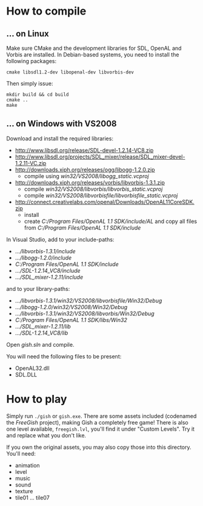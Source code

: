 # How to compile

## ... on Linux

Make sure CMake and the development libraries for SDL, OpenAL and Vorbis are installed.
In Debian-based systems, you need to install the following packages:

    cmake libsdl1.2-dev libopenal-dev libvorbis-dev

Then simply issue:

    mkdir build && cd build
    cmake ..
    make

## ... on Windows with VS2008

Download and install the required libraries:

- <http://www.libsdl.org/release/SDL-devel-1.2.14-VC8.zip>
- <http://www.libsdl.org/projects/SDL_mixer/release/SDL_mixer-devel-1.2.11-VC.zip>
- <http://downloads.xiph.org/releases/ogg/libogg-1.2.0.zip>
    - compile using *win32/VS2008/libogg_static.vcproj*
- <http://downloads.xiph.org/releases/vorbis/libvorbis-1.3.1.zip>
    - compile *win32/VS2008/libvorbis/libvorbis_static.vcproj*
    - compile *win32/VS2008/libvorbisfile/libvorbisfile_static.vcproj*
- <http://connect.creativelabs.com/openal/Downloads/OpenAL11CoreSDK.zip>
    - install
    - create *C:/Program Files/OpenAL 1.1 SDK/include/AL* and copy all files from *C:/Program Files/OpenAL 1.1 SDK/include*

In Visual Studio, add to your include-paths:

- *.../libvorbis-1.3.1/include*
- *.../libogg-1.2.0/include*
- *C:/Program Files/OpenAL 1.1 SDK/include*
- *.../SDL-1.2.14_VC8/include*
- *.../SDL_mixer-1.2.11/include*

and to your library-paths:

- *.../libvorbis-1.3.1/win32/VS2008/libvorbisfile/Win32/Debug*
- *.../libogg-1.2.0/win32/VS2008/Win32/Debug*
- *.../libvorbis-1.3.1/win32/VS2008/libvorbis/Win32/Debug*
- *C:/Program Files/OpenAL 1.1 SDK/libs/Win32*
- *.../SDL_mixer-1.2.11/lib*
- *.../SDL-1.2.14_VC8/lib*

Open *gish.sln* and compile.

You will need the following files to be present:

- OpenAL32.dll
- SDL.DLL

# How to play

Simply run `./gish` or `gish.exe`. There are some assets included (codenamed the *FreeGish* project), making Gish a completely free game! There is also one level available, `freegish.lvl`, you'll find it under "Custom Levels". Try it and replace what you don't like.

If you own the original assets, you may also copy those into this directory. You'll need:

- animation
- level
- music
- sound
- texture
- tile01 ... tile07
